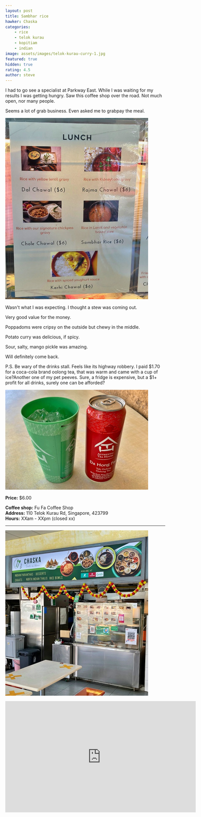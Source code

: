 ```yaml
---
layout: post
title: Sambhar rice
hawker: Chaska
categories: 
    - rice
    - telok kurau
    - kopitiam
    - indian
image: assets/images/telok-kurau-curry-1.jpg
featured: true
hidden: true
rating: 4.5
author: steve
---
```

I had to go see a specialist at Parkway East. While I was waiting for my results I was getting hungry. Saw this coffee shop over the road. Not much open, nor many people.

Seems a lot of grab business. Even asked me to grabpay the meal.

![Chaska lunch options](/assets/images/telok-kurau-curry-3.jpg "Chaksa lunch options")

Wasn't what I was expecting. I thought a stew was coming out.

Very good value for the money.

Poppadoms were cripsy on the outside but chewy in the middle.

Potato curry was delicious, if spicy. 

Sour, salty, mango pickle was amazing. 

Will definitely come back. 

P.S. Be wary of the drinks stall. Feels like its highway robbery. I paid $1.70 for a coca-cola brand oolong tea, that was warm and came with a cup of ice?Another one of my pet peeves. Sure, a fridge is expensive, but a $1+ profit for all drinks, surely one can be afforded? 

![Expensive oolong tea](/assets/images/telok-kurau-curry-4.jpg "Expensive oolong tea")


**Price:** $6.00  

**Coffee shop:** Fu Fa Coffee Shop  
**Address:** 110 Telok Kurau Rd, Singapore, 423799  
**Hours:** XXam - XXpm (closed xx)  

***  

![Chaska hawker stall](/assets/images/telok-kurau-curry-2.jpg "Chaksa hawker stall")

<iframe src="https://www.google.com/maps/embed?pb=!1m18!1m12!1m3!1d3988.767992495726!2d103.90736181439378!3d1.3147192990410974!2m3!1f0!2f0!3f0!3m2!1i1024!2i768!4f13.1!3m3!1m2!1s0x31da1808dbf54809%3A0x8f9708e7b7955294!2sFu%20Fa%20Coffee%20Shop!5e0!3m2!1sen!2ssg!4v1643336917903!5m2!1sen!2ssg" width="600" height="350" style="border:0;" allowfullscreen="" loading="lazy"></iframe>